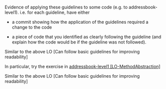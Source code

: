 <panel type="warning" header="`W3.3a` Can explain the importance of readability :star::star:" no-close>
  <include src="../../book/codeQuality/maximiseReadability/introduction/full.md" />
</panel>

<panel type="warning" header="`W3.3b` Can follow basic guidelines for improving readability :star::star:" no-close>
  <include src="../../book/codeQuality/maximiseReadability/basic/full.md" />
  <panel header=":dart: Evidence" expanded>
  <div id="common-evidence">

Evidence of applying these guidelines to some code (e.g. to addressbook-level1). i.e. for each guideline, have either 
* a commit showing how the application of the guidelines required a change to the code
* a piece of code that you identified as clearly following the guideline (and explain how the code would be if the guideline was not followed).

  </div>
  </panel>
</panel>

<!-- ==================================================================================================== -->

<panel type="info" header="`W3.3c` Can follow intermediate guidelines for improving readability :star::star::star:" no-close>
  <include src="../../book/codeQuality/maximiseReadability/intermediate/full.md" />
  <panel header=":dart: Evidence" expanded>

Similar to the above LO [Can follow basic guidelines for improving readability]

In particular, try the exercise in [addressbook-level1 [LO-MethodAbstraction]](https://github.com/nus-cs2103-AY1718S1/addressbook-level1#abstract-methods-well-lo-methodabstraction)

  </panel>
</panel>

<!-- ==================================================================================================== -->

<panel type="success" header="`W3.3d` Can follow advanced guidelines for improving readability :star::star::star::star:" no-close>
  <include src="../../book/codeQuality/maximiseReadability/advanced/full.md" />
  <panel header=":dart: Evidence" expanded>

Similar to the above LO [Can follow basic guidelines for improving readability]

  </panel>
</panel>
